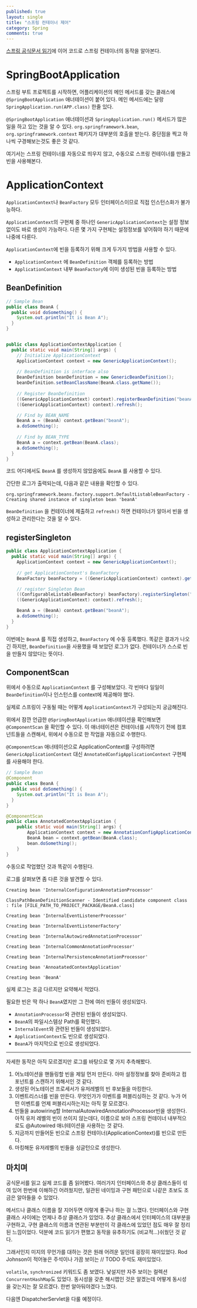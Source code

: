 ```yaml
---
published: true
layout: single
title: "스프링 컨테이너 제어"
category: Spring
comments: true
---
```


[스프링 공식문서 읽기](/spring/spring-di/)에 이어 코드로 스프링 컨테이너의 동작을 알아본다.

# SpringBootApplication

스프링 부트 프로젝트를 시작하면, 어플리케이션의 메인 메서드를 갖는 클래스에 `@SpringBootApplication` 애너테이션이 붙어 있다. 메인 메서드에는 달랑 `SpringApplication.run(APP.class)` 한줄 있다. 

`@SpringBootApplication` 애너테이션과 `SpringApplication.run()` 메서드가 많은 일을 하고 있는 것을 알 수 있다. `org.springframework.bean`, `org.springframework.context` 패키지가 대부분의 호출을 받는다. 중단점을 찍고 하나씩 구경해보는것도 좋은 것 같다. 

여기서는 스프링 컨테이너를 자동으로 띄우지 않고, 수동으로 스프링 컨테이너를 만들고 빈을 사용해본다.

# ApplicationContext

`ApplicationContext`나 `BeanFactory` 모두 인터페이스이므로 직접 인스턴스화가 불가능하다. 

`ApplicationContext`의 구현체 중 하나인 `GenericApplicationContext`는 설정 정보 없이도 바로 생성이 가능하다. 다른 몇 가지 구현체는 설정정보를 넣어줘야 하기 때문에 나중에 다룬다.

`ApplicationContext`에 빈을 등록하기 위해 크게 두가지 방법을 사용할 수 있다.

- `ApplicationContext` 에 `BeanDefinition` 객체를 등록하는 방법
- `ApplicationContext` 내부 `BeanFactory`에 이미 생성된 빈을 등록하는 방법

## BeanDefinition

```java
// Sample Bean
public class BeanA {
  public void doSomething() {
    System.out.println("It is Bean A");
  }
}


public class ApplicationContextApplication {
  public static void main(String[] args) {
    // Initialize ApplicationContext
    ApplicationContext context = new GenericApplicationContext();
    
    // BeanDefinition is interface also
    BeanDefinition beanDefinition = new GenericBeanDefinition();
    beanDefinition.setBeanClassName(BeanA.class.getName());
    
    // Register BeanDefinition
    ((GenericApplicationContext) context).registerBeanDefinition("beanA", beanDefinition);
    ((GenericApplicationContext) context).refresh();

    // Find by BEAN_NAME
    BeanA a = (BeanA) context.getBean("beanA");
    a.doSomething();
    
    // Find by BEAN_TYPE
    BeanA a = context.getBean(BeanA.class);
    a.doSomething();
  }
}
```

코드 어디에서도 `BeanA` 를 생성하지 않았음에도 `BeanA` 를 사용할 수 있다.

간단한 로그가 출력되는데, 다음과 같은 내용을 확인할 수 있다.

```
org.springframework.beans.factory.support.DefaultListableBeanFactory - Creating shared instance of singleton bean 'beanA'
```

`BeanDefinition` 을 컨테이너에 제출하고 `refresh()` 하면 컨테이너가 알아서 빈을 생성하고 관리한다는 것을 알 수 있다.

## registerSingleton

```java
public class ApplicationContextApplication {
  public static void main(String[] args) {
    ApplicationContext context = new GenericApplicationContext();
    
    // get ApplicationContext's BeanFactory
    BeanFactory beanFactory = ((GenericApplicationContext) context).getBeanFactory();

    // register Singleton Bean
    ((ConfigurableListableBeanFactory) beanFactory).registerSingleton("beanA", new BeanA());
    ((GenericApplicationContext) context).refresh();

    BeanA a = (BeanA) context.getBean("beanA");
    a.doSomething();
  }
}

```

이번에는 `BeanA` 를 직접 생성하고, `BeanFactory` 에 수동 등록했다. 똑같은 결과가 나오긴 하지만, `BeanDefinition`을 사용했을 때 보았던 로그가 없다. 컨테이너가 스스로 빈을 만들지 않았다는 뜻이다.


## ComponentScan

위에서 수동으로 `ApplicationContext` 를 구성해보았다. 각 빈마다 일일이 `BeanDefinition`이나 인스턴스를 context에 제공해야 했다.

실제로 스프링이 구동될 때는 어떻게 `ApplicationContext`가 구성되는지 궁금해진다.

위에서 잠깐 언급한 `@SpringBootApplication` 애너테이션을 확인해보면 `@ComponentScan` 을 확인할 수 있다. 이 애너테이션은 컨테이너를 시작하기 전에 컴포넌트들을 스캔해서, 위에서 수동으로 한 작업을 자동으로 수행한다.

`@ComponentScan` 애너테이션으로 ApplicationContext를 구성하려면 `GenericApplicationContext` 대신 `AnnotatedConfigApplicationContext` 구현체를 사용해야 한다.

```java
// Sample Bean
@Component
public class BeanA {
  public void doSomething() {
    System.out.println("It is Bean A");
  }
}

@ComponentScan
public class AnnotatedContextApplication {
    public static void main(String[] args) {
        ApplicationContext context = new AnnotationConfigApplicationContext(AnnotatedContextApplication.class);
        BeanA bean = context.getBean(BeanA.class);
        bean.doSomething();
    }
}
```

수동으로 작업했던 것과 똑같이 수행된다. 

로그를 살펴보면 좀 다른 것을 발견할 수 있다.

```
Creating bean 'InternalConfigurationAnnotationProcessor'

ClassPathBeanDefinitionScanner - Identified candidate component class : file [FILE_PATH_TO_PROJECT_PACKAGE/BeanA.class]

Creating bean 'InternalEventListenerProcessor'

Creating bean 'InternalEventListenerFactory'

Creating bean 'InternalAutowiredAnnotationProcessor'

Creating bean 'InternalCommonAnnotationProcessor'

Creating bean 'InternalPersistenceAnnotationProcessor'

Creating bean 'AnnoatatedContextApplication'

Creating bean 'BeanA'
```

실제 로그는 조금 다르지만 요약해서 적었다.

필요한 빈은 딱 하나 `BeanA`였지만 그 전에 여러 빈들이 생성되었다. 

- `AnnotationProcessor`와 관련된 빈들이 생성되었다.
- `BeanA`의 파일시스템상 Path를 확인했다.
- `InternalEvent`와 관련된 빈들이 생성되었다.
- `ApplicationContext`도 빈으로 생성되었다.
- `BeanA`가 마지막으로 빈으로 생성되었다.

---

자세한 동작은 아직 모르겠지만 로그를 바탕으로 몇 가지 추측해봤다.

1. 어노테이션을 핸들링할 빈을 제일 먼저 만든다. 아마 설정정보를 찾아 준비하고 컴포넌트를 스캔하기 위해서인 것 같다.
2. 생성된 어노테이션 프로세서가 유저레벨의 빈 후보들을 마킹한다.
3. 이벤트리스너를 빈을 만든다. 무엇인가가 이벤트를 퍼블리싱하는 것 같다. 누가 어떤 이벤트를 언제 퍼블리시하는지는 아직 잘 모르겠다.
4. 빈들을 autowiring할 InternalAutowiredAnnotationProcessor빈을 생성한다. 아직 유저 레벨의 빈이 쓰이지 않는데다, 이름으로 보아 스프링 컨테이너 내부적으로도 @Autowired 애너테이션을 사용하는 것 같다.
5. 지금까지 만들어둔 빈으로 스프링 컨테이너(ApplicationContext)를 빈으로 만든다.
6. 마킹해둔 유저레벨의 빈들을 싱글턴으로 생성한다.



## 마치며

공식문서를 읽고 실제 코드를 좀 읽어봤다. 여러가지 인터페이스와 추상 클래스들이 섞여 있어 한번에 이해하긴 어려웠지만, 일관된 네이밍과 구현 패턴으로 나같은 초보도 조금은 알아들을 수 있었다.

메서드나 클래스 이름을 잘 지어두면 이렇게 좋구나 하는 걸 느꼈다. 인터페이스와 구현 클래스 사이에는 언제나 추상 클래스가 있었다. 추상 클래스에서 인터페이스의 대부분을 구현하고, 구현 클래스의 이름과 연관된 부분만이 각 클래스에 있었던 점도 매우 잘 정리된 느낌이었다. 덕분에 코드 읽기가 편했고 동작을 유추하기도 (비교적...)쉬웠던 것 같다.

그래서인지 미지의 무언가를 대하는 것은 원래 어려운 일인데 굉장히 재미있었다. Rod Johnson이 적어놓은 주석이나 가끔 보이는 // TODO 주석도 재미있었다.

`volatile`, `synchronized` 키워드도 좀 보였다. 낯설지만 자주 보이는 컬렉션 `ConcurrentHashMap`도 있었다. 동시성을 갖춘 해시맵인 것은 알겠는데 어떻게 동시성을 갖는지는 잘 모르겠다. 한번 알아둬야겠다 느꼈다.

다음엔 DispatcherServlet을 다룰 예정이다.
